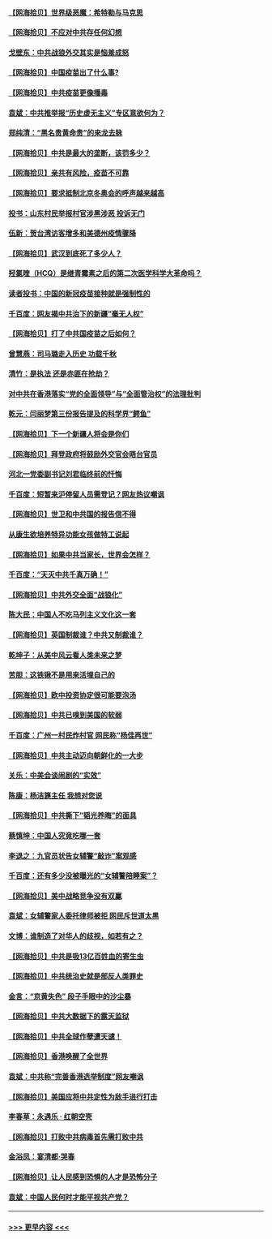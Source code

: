 #### [【网海拾贝】世界级恶魔：希特勒与马克思](../pages/nsc993/n12884062.md?t=04161752) 
#### [【网海拾贝】不应对中共存任何幻想](../pages/nsc993/n12881460.md?t=04161752) 
#### [戈壁东：中共战狼外交其实是恼羞成怒](../pages/nsc993/n12880392.md?t=04161752) 
#### [【网海拾贝】中国疫苗出了什么事?](../pages/nsc993/n12879124.md?t=04161752) 
#### [【网海拾贝】中共疫苗更像播毒](../pages/nsc993/n12876631.md?t=04161752) 
#### [袁斌：中共推举报“历史虚无主义”专区意欲何为？](../pages/nsc993/n12876530.md?t=04161752) 
#### [郑纯清：“黑名贵黄命贵”的来龙去脉](../pages/nsc993/n12875589.md?t=04161752) 
#### [【网海拾贝】中共是最大的垄断，该罚多少？](../pages/nsc993/n12874006.md?t=04161752) 
#### [【网海拾贝】亲共有风险，疫苗不可靠](../pages/nsc993/n12872224.md?t=04161752) 
#### [【网海拾贝】要求抵制北京冬奥会的呼声越来越高](../pages/nsc993/n12868962.md?t=04161752) 
#### [投书：山东村民举报村官涉黑涉恶 投诉无门](../pages/nsc993/n12869726.md?t=04161752) 
#### [伍新：贺台湾访客增多和美德州疫情骤降](../pages/nsc993/n12865651.md?t=04161752) 
#### [【网海拾贝】武汉到底死了多少人？](../pages/nsc993/n12863707.md?t=04161752) 
#### [羟氯喹（HCQ）是继青霉素之后的第二次医学科学大革命吗？](../pages/nsc993/n12638564.md?t=04161752) 
#### [读者投书：中国的新冠疫苗接种就是强制性的](../pages/nsc993/n12859932.md?t=04161752) 
#### [千百度：网友揭中共治下的新疆“毫无人权”](../pages/nsc993/n12858385.md?t=04161752) 
#### [【网海拾贝】打了中共国疫苗之后如何？](../pages/nsc993/n12857866.md?t=04161752) 
#### [曾慧燕：司马璐走入历史 功载千秋](../pages/nsc993/n12856996.md?t=04161752) 
#### [清竹：是执法 还是赤匪在抢劫？](../pages/nsc993/n12856952.md?t=04161752) 
#### [对中共在香港落实“党的全面领导”与“全面管治权”的法理批判](../pages/nsc993/n12856929.md?t=04161752) 
#### [乾元：闫丽梦第三份报告提及的科学界“鳄鱼”](../pages/nsc993/n12855985.md?t=04161752) 
#### [【网海拾贝】下一个新疆人将会是你们](../pages/nsc993/n12855864.md?t=04161752) 
#### [【网海拾贝】拜登政府将鼓励外交官会晤台官员](../pages/nsc993/n12853615.md?t=04161752) 
#### [河北一党委副书记刘君临终前的忏悔](../pages/nsc993/n12849420.md?t=04161752) 
#### [千百度：短暂来沪停留人员需登记？网友热议嘲讽](../pages/nsc993/n12853497.md?t=04161752) 
#### [【网海拾贝】世卫和中共国的报告信不得](../pages/nsc993/n12850902.md?t=04161752) 
#### [从康生欲培养特异功能女孩做特工说起](../pages/nsc993/n12849289.md?t=04161752) 
#### [【网海拾贝】如果中共当家长，世界会怎样？](../pages/nsc993/n12848436.md?t=04161752) 
#### [千百度：“天灭中共千真万确！”](../pages/nsc993/n12845659.md?t=04161752) 
#### [【网海拾贝】中共外交全面“战狼化”](../pages/nsc993/n12845607.md?t=04161752) 
#### [陈大民：中国人不吃马列主义文化这一套](../pages/nsc993/n12842496.md?t=04161752) 
#### [【网海拾贝】英国制裁谁？中共又制裁谁？](../pages/nsc993/n12840909.md?t=04161752) 
#### [乾坤子：从美中风云看人类未来之梦](../pages/nsc993/n12840590.md?t=04161752) 
#### [苦胆：这铁锹不是用来活埋自己的](../pages/nsc993/n12839512.md?t=04161752) 
#### [【网海拾贝】欧中投资协定很可能要泡汤](../pages/nsc993/n12835122.md?t=04161752) 
#### [【网海拾贝】中共已嗅到美国的软弱](../pages/nsc993/n12832411.md?t=04161752) 
#### [千百度：广州一村民炸村官 网民称“杨佳再世”](../pages/nsc993/n12832380.md?t=04161752) 
#### [【网海拾贝】中共主动迈向朝鲜化的一大步](../pages/nsc993/n12829887.md?t=04161752) 
#### [关乐：中美会谈闹剧的“实效”](../pages/nsc993/n12826698.md?t=04161752) 
#### [陈康：杨洁篪主任  我想对您说](../pages/nsc993/n12826609.md?t=04161752) 
#### [【网海拾贝】中共撕下“韬光养晦”的面具](../pages/nsc993/n12826459.md?t=04161752) 
#### [蔡慎坤：中国人究竟吃哪一套](../pages/nsc993/n12826010.md?t=04161752) 
#### [李退之：九官员状告女辅警“敲诈”案观感](../pages/nsc993/n12823984.md?t=04161752) 
#### [千百度：还有多少没被曝光的“女辅警陪睡案”？](../pages/nsc993/n12822136.md?t=04161752) 
#### [【网海拾贝】美中战略竞争没有双赢](../pages/nsc993/n12822105.md?t=04161752) 
#### [袁斌：女辅警家人委托律师被拒 网民斥世道太黑](../pages/nsc993/n12822004.md?t=04161752) 
#### [文博：谁制造了对华人的歧视，如若有之？](../pages/nsc993/n12821635.md?t=04161752) 
#### [【网海拾贝】中共是吸13亿百姓血的寄生虫](../pages/nsc993/n12819191.md?t=04161752) 
#### [【网海拾贝】中共统治史就是部反人类罪史](../pages/nsc993/n12816738.md?t=04161752) 
#### [金言：“京黄失色” 段子手眼中的沙尘暴](../pages/nsc993/n12815700.md?t=04161752) 
#### [【网海拾贝】中共大数据下的露天监狱](../pages/nsc993/n12811075.md?t=04161752) 
#### [【网海拾贝】中共全球作孽遭天谴！](../pages/nsc993/n12810258.md?t=04161752) 
#### [【网海拾贝】香港唤醒了全世界](../pages/nsc993/n12809100.md?t=04161752) 
#### [袁斌：中共称“完善香港选举制度”网友嘲讽](../pages/nsc993/n12808994.md?t=04161752) 
#### [【网海拾贝】美国应将中共定性为敌手进行打击](../pages/nsc993/n12806870.md?t=04161752) 
#### [李春草：永遇乐 · 红朝空壳](../pages/nsc993/n12805365.md?t=04161752) 
#### [【网海拾贝】打败中共病毒首先需打败中共](../pages/nsc993/n12803930.md?t=04161752) 
#### [金浴凤：宴清都‧哭春](../pages/nsc993/n12801601.md?t=04161752) 
#### [【网海拾贝】让人民感到恐惧的人才是恐怖分子](../pages/nsc993/n12799347.md?t=04161752) 
#### [袁斌：中国人民何时才能平视共产党？](../pages/nsc993/n12799306.md?t=04161752) 

----
#### [ >>> 更早内容 <<< ](../indexes/nsc993-earlier.md)
